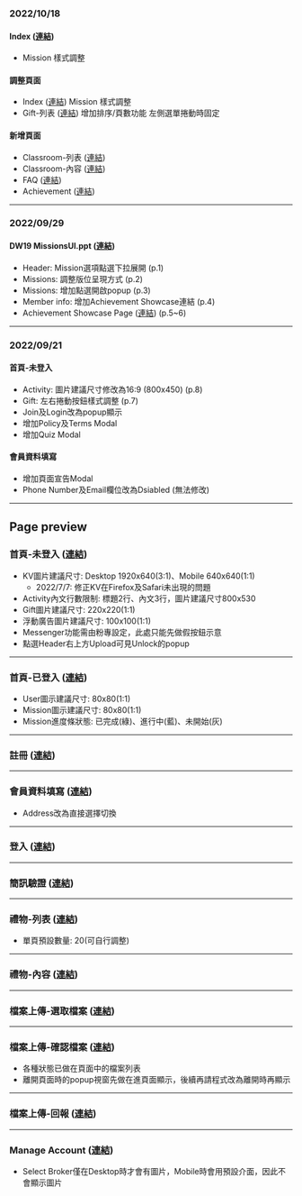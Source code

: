 ### 2022/10/18
#### Index (<a href="https://steking1207.github.io/dw19/index-logged.html" target="_blank">連結</a>)
- Mission 樣式調整
#### 調整頁面
- Index (<a href="https://steking1207.github.io/dw19/index-logged.html" target="_blank">連結</a>)
    Mission 樣式調整
- Gift-列表 (<a href="https://steking1207.github.io/dw19/gift-list.html" target="_blank">連結</a>)
    增加排序/頁數功能
    左側選單捲動時固定
#### 新增頁面
- Classroom-列表 (<a href="https://steking1207.github.io/dw19/classroom-list.html" target="_blank">連結</a>)
- Classroom-內容 (<a href="https://steking1207.github.io/dw19/classroom-list.html" target="_blank">連結</a>)
- FAQ (<a href="https://steking1207.github.io/dw19/faq.html" target="_blank">連結</a>)
- Achievement (<a href="https://steking1207.github.io/dw19/achievement-list.html" target="_blank">連結</a>)
---
### 2022/09/29
#### DW19 MissionsUI.ppt (<a href="https://steking1207.github.io/dw19/index-logged.html" target="_blank">連結</a>)
- Header: Mission選項點選下拉展開 (p.1)
- Missions: 調整版位呈現方式 (p.2)
- Missions: 增加點選開啟popup (p.3)
- Member info: 增加Achievement Showcase連結 (p.4)
- Achievement Showcase Page (<a href="https://www.figma.com/proto/931o3KOete1sZg8n2ulvBN/DW19?page-id=802%3A88024&node-id=803%3A87821&viewport=-4846%2C177%2C1&scaling=min-zoom" target="_blank">連結</a>)  (p.5~6)
---
### 2022/09/21
#### 首頁-未登入
- Activity: 圖片建議尺寸修改為16:9 (800x450)  (p.8)
- Gift: 左右捲動按鈕樣式調整 (p.7)
- Join及Login改為popup顯示
- 增加Policy及Terms Modal
- 增加Quiz Modal
#### 會員資料填寫
- 增加頁面宣告Modal
- Phone Number及Email欄位改為Dsiabled (無法修改)
---
## Page preview
### 首頁-未登入 (<a href="https://steking1207.github.io/dw19/index.html" target="_blank">連結</a>)
* KV圖片建議尺寸: Desktop 1920x640(3:1)、Mobile 640x640(1:1)
    - 2022/7/7: 修正KV在Firefox及Safari未出現的問題
* Activity內文行數限制: 標題2行、內文3行，圖片建議尺寸800x530
* Gift圖片建議尺寸: 220x220(1:1)
* 浮動廣告圖片建議尺寸: 100x100(1:1)
* Messenger功能需由粉專設定，此處只能先做假按鈕示意
* 點選Header右上方Upload可見Unlock的popup
---
### 首頁-已登入 (<a href="https://steking1207.github.io/dw19/index-logged.html" target="_blank">連結</a>)
* User圖示建議尺寸: 80x80(1:1)
* Mission圖示建議尺寸: 80x80(1:1)
* Mission進度條狀態: 已完成(綠)、進行中(藍)、未開始(灰)
---
### 註冊 (<a href="https://steking1207.github.io/dw19/regist.html" target="_blank">連結</a>)
---
### 會員資料填寫 (<a href="https://steking1207.github.io/dw19/regist-form.html" target="_blank">連結</a>)
* Address改為直接選擇切換
---
### 登入 (<a href="https://steking1207.github.io/dw19/login.html" target="_blank">連結</a>)
---
### 簡訊驗證 (<a href="https://steking1207.github.io/dw19/otp.html" target="_blank">連結</a>)
---
### 禮物-列表 (<a href="https://steking1207.github.io/dw19/gift-list.html" target="_blank">連結</a>)
* 單頁預設數量: 20(可自行調整)
---
### 禮物-內容 (<a href="https://steking1207.github.io/dw19/gift-detail.html" target="_blank">連結</a>)
---
### 檔案上傳-選取檔案 (<a href="https://steking1207.github.io/dw19/upload-file.html" target="_blank">連結</a>)
---
### 檔案上傳-確認檔案 (<a href="https://steking1207.github.io/dw19/upload-confirm.html" target="_blank">連結</a>)
* 各種狀態已做在頁面中的檔案列表
* 離開頁面時的popup視窗先做在進頁面顯示，後續再請程式改為離開時再顯示
---
### 檔案上傳-回報 (<a href="https://steking1207.github.io/dw19/upload-report.html" target="_blank">連結</a>)
---
### Manage Account (<a href="https://steking1207.github.io/dw19/account.html" target="_blank">連結</a>)
* Select Broker僅在Desktop時才會有圖片，Mobile時會用預設介面，因此不會顯示圖片